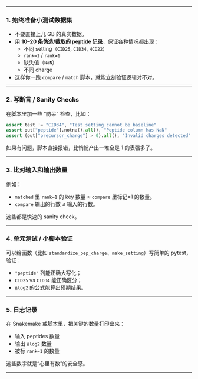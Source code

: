 -----

### 1\. **始终准备小测试数据集**

  * 不要直接上几 GB 的真实数据。
  * 用 **10–20 条伪造/截取的 peptide 记录**，保证各种情况都出现：
      * 不同 setting（`CID25`, `CID34`, `HCD22`）
      * `rank=1` / `rank≠1`
      * 缺失值（`NaN`）
      * 不同 charge
  * 这样你一跑 `compare` / `match` 脚本，就能立刻验证逻辑对不对。

-----

### 2\. **写断言 / Sanity Checks**

在脚本里加一些 “防呆” 检查，比如：

```python
assert test != "CID34", "Test setting cannot be baseline"
assert out["peptide"].notna().all(), "Peptide column has NaN"
assert (out["precursor_charge"] > 0).all(), "Invalid charges detected"
```

如果有问题，脚本直接报错，比悄悄产出一堆全是 1 的表强多了。

-----

### 3\. **比对输入和输出数量**

例如：

  * `matched` 里 `rank=1` 的 key 数量 ≈ `compare` 里标记=1 的数量。
  * `compare` 输出的行数 ≤ 输入的行数。

这些都是快速的 sanity check。

-----

### 4\. **单元测试 / 小脚本验证**

可以给函数（比如 `standardize_pep_charge`、`make_setting`）写简单的 pytest，验证：

  * `"peptide"` 列能正确大写化；
  * `CID25` vs `CID34` 能正确区分；
  * `Δlog2` 的公式能算出预期结果。

-----

### 5\. **日志记录**

在 Snakemake 或脚本里，把关键的数量打印出来：

  * 输入 peptides 数量
  * 输出 `Δlog2` 数量
  * 被标 `rank=1` 的数量

这些数字就是“心里有数”的安全感。

-----

